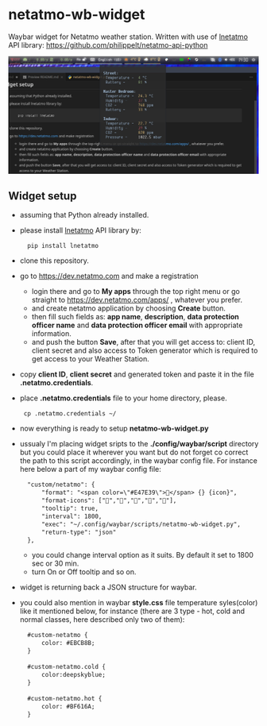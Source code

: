 # netatmo-wb-widget
Waybar widget for Netatmo weather station. Written with use of [lnetatmo](https://github.com/philippelt/netatmo-api-python) API library: https://github.com/philippelt/netatmo-api-python

![Widget preview](https://github.com/Straumleaf/netatmo-wb-widget/blob/main/preview/netatmo-widget-scr-tooltip.png)

## Widget setup

+ assuming that Python already installed.
+ please install [lnetatmo](https://github.com/philippelt/netatmo-api-python) API library by:

        pip install lnetatmo

+ clone this repository.
+ go to https://dev.netatmo.com and make a registration
    -  login there and go to **My apps** through the top right menu
       or go straight to https://dev.netatmo.com/apps/ , whatever you prefer.
    -  and create netatmo application by choosing **Create** button.
    -  then fill such fields as: **app name**, **description**, **data protection officer name** and **data protection officer email** with appropriate information.
    -  and push the button **Save**, after that you will get access to: client ID, client secret
        and also access to Token generator which is required to get access to your Weather Station.
+ copy **client ID**, **client secret** and generated token and paste it in the file **.netatmo.credentials**.
+ place **.netatmo.credentials** file to your home directory, please.

       cp .netatmo.credentials ~/
+ now everything is ready to setup **netatmo-wb-widget.py**
+ ussualy I'm placing widget sripts to the **./config/waybar/script** directory but you could place it wherever you want but do not forget co correct the path to this script accordingly, in the waybar config file. For instance here below a part of my waybar config file: 

        "custom/netatmo": {
            "format": "<span color=\"#E47E39\">󰋞</span> {} {icon}",
            "format-icons": ["","","","",""],
            "tooltip": true,
            "interval": 1800,
            "exec": "~/.config/waybar/scripts/netatmo-wb-widget.py",
            "return-type": "json"
        },
    - you could change interval option as it suits. By default it set to 1800 sec or 30 min.
    - turn On or Off tooltip and so on.
+ widget is returning back a JSON structure for waybar.
+ you could also mention in waybar **style.css** file temperature syles(color) like it mentioned below, for instance (there are 3 type - hot, cold and normal classes, here described only two of them):

        #custom-netatmo {
            color: #EBCB8B;
        }

        #custom-netatmo.cold {
            color:deepskyblue;
        }

        #custom-netatmo.hot {
            color: #BF616A;
        }
